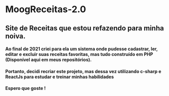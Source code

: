 # MoogReceitas-2.0
## Site de Receitas que estou refazendo para minha noiva. 
#### Ao final de 2021 criei para ela um sistema onde pudesse cadastrar, ler, editar e excluir suas receitas favoritas, mas tudo construído em PHP (Disponível aqui em meus repositórios).
#### Portanto, decidi recriar este projeto, mas dessa vez utilizando c-sharp e ReactJs para estudar e treinar minhas habilidades

#### Espero que goste !
